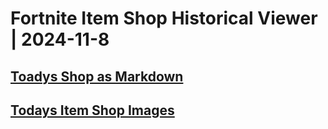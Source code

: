 # Fortnite Item Shop Historical Viewer | 2024-11-8
## [Toadys Shop as Markdown](https://github.com/RogueMew/Fortnite-Item-Shop-Historical/blob/main/Markdown/2024-11-8-ItemShop.md)
## [Todays Item Shop Images](https://github.com/RogueMew/Fortnite-Item-Shop-Historical/tree/main/images/2024-11-8)